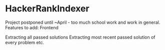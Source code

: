 # HackerRankIndexer
Project postponed until ~April - too much school work and work in general. 
Features to add:
Frontend

Extracting all passed solutions
Extracting most recent passed solution of every problem etc.
